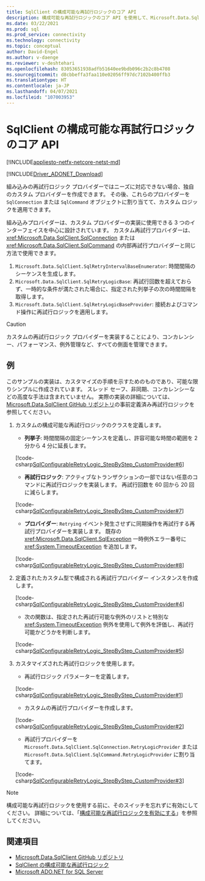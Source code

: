 ```yaml
---
title: SqlClient の構成可能な再試行ロジックのコア API
description: 構成可能な再試行ロジックのコア API を使用して、Microsoft.Data.SqlClient でアプリケーションにカスタムの再試行ロジックを実装する方法を学習します。
ms.date: 03/22/2021
ms.prod: sql
ms.prod_service: connectivity
ms.technology: connectivity
ms.topic: conceptual
author: David-Engel
ms.author: v-daenge
ms.reviewer: v-deshtehari
ms.openlocfilehash: 83053651938adfb51640ee9bdb096c2b2c8b4708
ms.sourcegitcommit: d8cbbeffa3faa110e02056ff97dc7102b400ffb3
ms.translationtype: HT
ms.contentlocale: ja-JP
ms.lasthandoff: 04/07/2021
ms.locfileid: "107003953"
---
```

# <a name="configurable-retry-logic-core-apis-in-sqlclient"></a>SqlClient の構成可能な再試行ロジックのコア API

[!INCLUDE[appliesto-netfx-netcore-netst-md](../../includes/appliesto-netfx-netcore-netst-md.md)]

[!INCLUDE[Driver_ADONET_Download](../../includes/driver_adonet_download.md)]

組み込みの再試行ロジック プロバイダーではニーズに対応できない場合、独自のカスタム プロバイダーを作成できます。 その後、これらのプロバイダーを `SqlConnection` または `SqlCommand` オブジェクトに割り当てて、カスタム ロジックを適用できます。

組み込みプロバイダーは、カスタム プロバイダーの実装に使用できる 3 つのインターフェイスを中心に設計されています。 カスタム再試行プロバイダーは、<xref:Microsoft.Data.SqlClient.SqlConnection> または <xref:Microsoft.Data.SqlClient.SqlCommand> の内部再試行プロバイダーと同じ方法で使用できます。

1. `Microsoft.Data.SqlClient.SqlRetryIntervalBaseEnumerator`: 時間間隔のシーケンスを生成します。
2. `Microsoft.Data.SqlClient.SqlRetryLogicBase`: 再試行回数を超えておらず、一時的な条件が満たされた場合に、指定された列挙子の次の時間間隔を取得します。
3. `Microsoft.Data.SqlClient.SqlRetryLogicBaseProvider`: 接続およびコマンド操作に再試行ロジックを適用します。

> [!CAUTION]
> カスタムの再試行ロジック プロバイダーを実装することにより、コンカレンシー、パフォーマンス、例外管理など、すべての側面を管理できます。

## <a name="example"></a>例

このサンプルの実装は、カスタマイズの手順を示すためのものであり、可能な限りシンプルに作成されています。 スレッド セーフ、非同期、コンカレンシーなどの高度な手法は含まれていません。 実際の実装の詳細については、[ Microsoft.Data.SqlClient GitHub リポジトリ](https://github.com/dotnet/SqlClient/)の事前定義済み再試行ロジックを参照してください。

1. カスタムの構成可能な再試行ロジックのクラスを定義します。

    - **列挙子**: 時間間隔の固定シーケンスを定義し、許容可能な時間の範囲を 2 分から 4 分に延長します。

    [!code-csharp[SqlConfigurableRetryLogic_StepByStep_CustomProvider#6](~/../sqlclient/doc/samples/SqlConfigurableRetryLogic_StepByStep_CustomProvider.cs#6)]

    - **再試行ロジック**: アクティブなトランザクションの一部ではない任意のコマンドに再試行ロジックを実装します。 再試行回数を 60 回から 20 回に減らします。

    [!code-csharp[SqlConfigurableRetryLogic_StepByStep_CustomProvider#7](~/../sqlclient/doc/samples/SqlConfigurableRetryLogic_StepByStep_CustomProvider.cs#7)]

    - **プロバイダー**: `Retrying` イベント発生させずに同期操作を再試行する再試行プロバイダーを実装します。 既存の <xref:Microsoft.Data.SqlClient.SqlException> 一時例外エラー番号に <xref:System.TimeoutException> を追加します。

    [!code-csharp[SqlConfigurableRetryLogic_StepByStep_CustomProvider#8](~/../sqlclient/doc/samples/SqlConfigurableRetryLogic_StepByStep_CustomProvider.cs#8)]

2. 定義されたカスタム型で構成される再試行プロバイダー インスタンスを作成します。

    [!code-csharp[SqlConfigurableRetryLogic_StepByStep_CustomProvider#4](~/../sqlclient/doc/samples/SqlConfigurableRetryLogic_StepByStep_CustomProvider.cs#4)]

    - 次の関数は、指定された再試行可能な例外のリストと特別な <xref:System.TimeoutException> 例外を使用して例外を評価し、再試行可能かどうかを判断します。

    [!code-csharp[SqlConfigurableRetryLogic_StepByStep_CustomProvider#5](~/../sqlclient/doc/samples/SqlConfigurableRetryLogic_StepByStep_CustomProvider.cs#5)]

3. カスタマイズされた再試行ロジックを使用します。

    - 再試行ロジック パラメーターを定義します。

    [!code-csharp[SqlConfigurableRetryLogic_StepByStep_CustomProvider#1](~/../sqlclient/doc/samples/SqlConfigurableRetryLogic_StepByStep_CustomProvider.cs#1)]

    - カスタムの再試行プロバイダーを作成します。

    [!code-csharp[SqlConfigurableRetryLogic_StepByStep_CustomProvider#2](~/../sqlclient/doc/samples/SqlConfigurableRetryLogic_StepByStep_CustomProvider.cs#2)]

    - 再試行プロバイダーを `Microsoft.Data.SqlClient.SqlConnection.RetryLogicProvider` または `Microsoft.Data.SqlClient.SqlCommand.RetryLogicProvider` に割り当てます。

    [!code-csharp[SqlConfigurableRetryLogic_StepByStep_CustomProvider#3](~/../sqlclient/doc/samples/SqlConfigurableRetryLogic_StepByStep_CustomProvider.cs#3)]

> [!NOTE]
> 構成可能な再試行ロジックを使用する前に、そのスイッチを忘れずに有効にしてください。 詳細については、「[構成可能な再試行ロジックを有効にする](appcontext-switches.md#enable-configurable-retry-logic)」を参照してください。

## <a name="see-also"></a>関連項目

- [Microsoft.Data.SqlClient GitHub リポジトリ](https://github.com/dotnet/SqlClient/)
- [SqlClient の構成可能な再試行ロジック](configurable-retry-logic.md)
- [Microsoft ADO.NET for SQL Server](microsoft-ado-net-sql-server.md)
